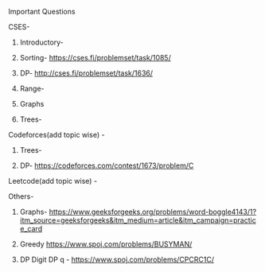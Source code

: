 Important Questions


CSES-
1. Introductory-

2. Sorting-
   https://cses.fi/problemset/task/1085/
  

4. DP- http://cses.fi/problemset/task/1636/

5. Range-

6. Graphs

7. Trees-


Codeforces(add topic wise) -
1. Trees-

2. DP-
   https://codeforces.com/contest/1673/problem/C

Leetcode(add topic wise) -

Others-
1. Graphs-
https://www.geeksforgeeks.org/problems/word-boggle4143/1?itm_source=geeksforgeeks&itm_medium=article&itm_campaign=practice_card

2. Greedy
   https://www.spoj.com/problems/BUSYMAN/

3. DP
   Digit DP q - https://www.spoj.com/problems/CPCRC1C/

